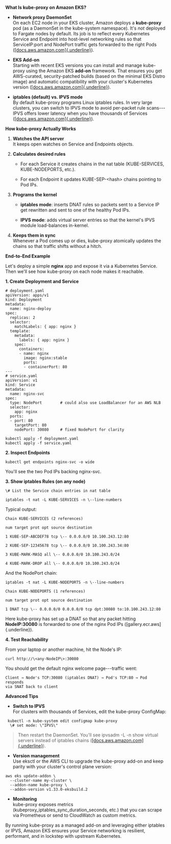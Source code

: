 

**What Is kube-proxy on Amazon EKS?**

-   **Network proxy DaemonSet**\
    On each EC2 node in your EKS cluster, Amazon deploys a
    **kube-proxy** pod (as a DaemonSet in the kube-system namespace).
    It's *not* deployed to Fargate nodes by default. Its job is to
    reflect every Kubernetes Service and Endpoint into host-level
    networking rules so that ServiceIP:port and NodePort traffic gets
    forwarded to the right Pods
    ([[docs.aws.amazon.com]{.underline}](https://docs.aws.amazon.com/eks/latest/userguide/managing-kube-proxy.html?utm_source=chatgpt.com)).

-   **EKS Add-on**\
    Starting with recent EKS versions you can install and manage
    kube-proxy using the Amazon EKS **add-on** framework. That ensures
    you get AWS-curated, security-patched builds (based on the minimal
    EKS Distro image) and automatic compatibility with your cluster's
    Kubernetes version
    ([[docs.aws.amazon.com]{.underline}](https://docs.aws.amazon.com/eks/latest/userguide/eks-add-ons.html?utm_source=chatgpt.com)).

-   **iptables (default) vs. IPVS mode**\
    By default kube-proxy programs Linux iptables rules. In very large
    clusters, you can switch to IPVS mode to avoid per-packet rule
    scans---IPVS offers lower latency when you have thousands of
    Services
    ([[docs.aws.amazon.com]{.underline}](https://docs.aws.amazon.com/eks/latest/best-practices/ipvs.html?utm_source=chatgpt.com)).

**How kube-proxy Actually Works**

1.  **Watches the API server**\
    It keeps open watches on Service and Endpoints objects.

2.  **Calculates desired rules**

    -   For each Service it creates chains in the nat table
        (KUBE-SERVICES, KUBE-NODEPORTS, etc.).

    -   For each Endpoint it updates KUBE-SEP-\<hash\> chains pointing
        to Pod IPs.

3.  **Programs the kernel**

    -   **iptables mode**: inserts DNAT rules so packets sent to a
        Service IP get rewritten and sent to one of the healthy Pod IPs.

    -   **IPVS mode**: adds virtual server entries so that the kernel's
        IPVS module load-balances in-kernel.

4.  **Keeps them in sync**\
    Whenever a Pod comes up or dies, kube-proxy atomically updates the
    chains so that traffic shifts without a hitch.

**End-to-End Example**

Let's deploy a simple **nginx** app and expose it via a Kubernetes
Service. Then we'll see how kube-proxy on each node makes it reachable.

**1. Create Deployment and Service**
```
# deployment.yaml
apiVersion: apps/v1
kind: Deployment
metadata:
  name: nginx-deploy
spec:
  replicas: 2
  selector:
    matchLabels: { app: nginx }
  template:
    metadata:
      labels: { app: nginx }
    spec:
      containers:
      - name: nginx
        image: nginx:stable
        ports:
        - containerPort: 80
---
# service.yaml
apiVersion: v1
kind: Service
metadata:
  name: nginx-svc
spec:
  type: NodePort        # could also use LoadBalancer for an AWS NLB
  selector:
    app: nginx
  ports:
  - port: 80
    targetPort: 80
    nodePort: 30080     # fixed NodePort for clarity

```
```
kubectl apply -f deployment.yaml
kubectl apply -f service.yaml
```
**2. Inspect Endpoints**
```
kubectl get endpoints nginx-svc -o wide
```
You'll see the two Pod IPs backing nginx-svc.

**3. Show iptables Rules (on any node)**
```
\# List the Service chain entries in nat table

iptables -t nat -L KUBE-SERVICES -n \--line-numbers
```
Typical output:
```
Chain KUBE-SERVICES (2 references)

num target prot opt source destination

1 KUBE-SEP-ABCDEF78 tcp \-- 0.0.0.0/0 10.100.243.12:80

2 KUBE-SEP-12345678 tcp \-- 0.0.0.0/0 10.100.243.34:80

3 KUBE-MARK-MASQ all \-- 0.0.0.0/0 10.100.243.0/24

4 KUBE-MARK-DROP all \-- 0.0.0.0/0 10.100.243.0/24
```
And the NodePort chain:
```
iptables -t nat -L KUBE-NODEPORTS -n \--line-numbers
```
```
Chain KUBE-NODEPORTS (1 references)

num target prot opt source destination

1 DNAT tcp \-- 0.0.0.0/0 0.0.0.0/0 tcp dpt:30080 to:10.100.243.12:80
```
Here kube-proxy has set up a DNAT so that any packet hitting
**NodeIP:30080** is forwarded to one of the nginx Pod IPs
([gallery.ecr.aws]{.underline}).

**4. Test Reachability**

From your laptop or another machine, hit the Node's IP:
```
curl http://\<any-NodeIP\>:30080
```
You should get the default nginx welcome page---traffic went:
```
Client → Node's TCP:30080 (iptables DNAT) → Pod's TCP:80 → Pod responds
via SNAT back to client
```
**Advanced Tips**

-   **Switch to IPVS**\
    For clusters with thousands of Services, edit the kube-proxy
    ConfigMap:
```
 kubectl -n kube-system edit configmap kube-proxy
  \# set mode: \"IPVS\"
```
> Then restart the DaemonSet. You'll see ipvsadm -L -n show virtual
> servers instead of iptables chains
> ([[docs.aws.amazon.com]{.underline}](https://docs.aws.amazon.com/eks/latest/best-practices/ipvs.html?utm_source=chatgpt.com)).

-   **Version management**\
    Use eksctl or the AWS CLI to upgrade the kube-proxy add-on and keep
    parity with your cluster's control plane version:
```
aws eks update-addon \
  --cluster-name my-cluster \
  --addon-name kube-proxy \
  --addon-version v1.33.0-eksbuild.2

```
-   **Monitoring**\
    kube-proxy exposes metrics
    (kubeproxy_iptables_sync_duration_seconds, etc.) that you can scrape
    via Prometheus or send to CloudWatch as custom metrics.

By running kube-proxy as a managed add-on and leveraging either iptables
or IPVS, Amazon EKS ensures your Service networking is resilient,
performant, and in lockstep with upstream Kubernetes.
